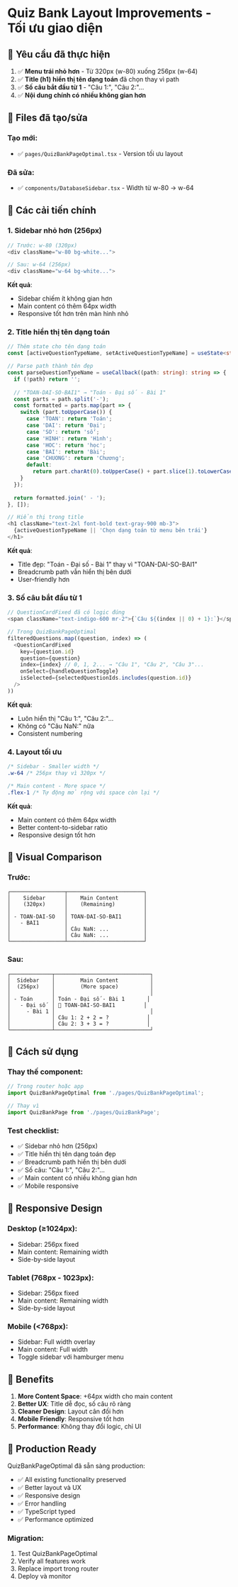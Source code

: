 # Quiz Bank Layout Improvements - Tối ưu giao diện

## 🎯 Yêu cầu đã thực hiện

1. ✅ **Menu trái nhỏ hơn** - Từ 320px (w-80) xuống 256px (w-64)
2. ✅ **Title (h1) hiển thị tên dạng toán** đã chọn thay vì path
3. ✅ **Số câu bắt đầu từ 1** - "Câu 1:", "Câu 2:"...
4. ✅ **Nội dung chính có nhiều không gian hơn**

## 📁 Files đã tạo/sửa

### Tạo mới:
- ✅ `pages/QuizBankPageOptimal.tsx` - Version tối ưu layout

### Đã sửa:
- ✅ `components/DatabaseSidebar.tsx` - Width từ w-80 → w-64

## 🔧 Các cải tiến chính

### 1. Sidebar nhỏ hơn (256px)
```typescript
// Trước: w-80 (320px)
<div className="w-80 bg-white...">

// Sau: w-64 (256px)  
<div className="w-64 bg-white...">
```

**Kết quả**: 
- Sidebar chiếm ít không gian hơn
- Main content có thêm 64px width
- Responsive tốt hơn trên màn hình nhỏ

### 2. Title hiển thị tên dạng toán
```typescript
// Thêm state cho tên dạng toán
const [activeQuestionTypeName, setActiveQuestionTypeName] = useState<string>('');

// Parse path thành tên đẹp
const parseQuestionTypeName = useCallback((path: string): string => {
  if (!path) return '';
  
  // "TOAN-DAI-SO-BAI1" → "Toán - Đại số - Bài 1"
  const parts = path.split('-');
  const formatted = parts.map(part => {
    switch (part.toUpperCase()) {
      case 'TOAN': return 'Toán';
      case 'DAI': return 'Đại';
      case 'SO': return 'số';
      case 'HINH': return 'Hình';
      case 'HOC': return 'học';
      case 'BAI': return 'Bài';
      case 'CHUONG': return 'Chương';
      default: 
        return part.charAt(0).toUpperCase() + part.slice(1).toLowerCase();
    }
  });
  
  return formatted.join(' - ');
}, []);

// Hiển thị trong title
<h1 className="text-2xl font-bold text-gray-900 mb-3">
  {activeQuestionTypeName || 'Chọn dạng toán từ menu bên trái'}
</h1>
```

**Kết quả**:
- Title đẹp: "Toán - Đại số - Bài 1" thay vì "TOAN-DAI-SO-BAI1"
- Breadcrumb path vẫn hiển thị bên dưới
- User-friendly hơn

### 3. Số câu bắt đầu từ 1
```typescript
// QuestionCardFixed đã có logic đúng
<span className="text-indigo-600 mr-2">{`Câu ${(index || 0) + 1}:`}</span>

// Trong QuizBankPageOptimal
filteredQuestions.map((question, index) => (
  <QuestionCardFixed
    key={question.id}
    question={question}
    index={index} // 0, 1, 2... → "Câu 1", "Câu 2", "Câu 3"...
    onSelect={handleQuestionToggle}
    isSelected={selectedQuestionIds.includes(question.id)}
  />
))
```

**Kết quả**:
- Luôn hiển thị "Câu 1:", "Câu 2:"... 
- Không có "Câu NaN:" nữa
- Consistent numbering

### 4. Layout tối ưu
```css
/* Sidebar - Smaller width */
.w-64 /* 256px thay vì 320px */

/* Main content - More space */
.flex-1 /* Tự động mở rộng với space còn lại */
```

**Kết quả**:
- Main content có thêm 64px width
- Better content-to-sidebar ratio
- Responsive design tốt hơn

## 🎨 Visual Comparison

### Trước:
```
┌─────────────────┬────────────────────────┐
│    Sidebar      │    Main Content        │
│    (320px)      │    (Remaining)         │
│                 │                        │
│ - TOAN-DAI-SO   │ TOAN-DAI-SO-BAI1       │
│   - BAI1        │                        │
│                 │ Câu NaN: ...           │
│                 │ Câu NaN: ...           │
└─────────────────┴────────────────────────┘
```

### Sau:
```
┌─────────────┬──────────────────────────────┐
│  Sidebar    │        Main Content          │
│  (256px)    │        (More space)          │
│             │                              │
│ - Toán      │ Toán - Đại số - Bài 1       │
│   - Đại số  │ 📍 TOAN-DAI-SO-BAI1         │
│     - Bài 1 │                              │
│             │ Câu 1: 2 + 2 = ?            │
│             │ Câu 2: 3 + 3 = ?            │
└─────────────┴──────────────────────────────┘
```

## 🧪 Cách sử dụng

### Thay thế component:
```typescript
// Trong router hoặc app
import QuizBankPageOptimal from './pages/QuizBankPageOptimal';

// Thay vì
import QuizBankPage from './pages/QuizBankPage';
```

### Test checklist:
- ✅ Sidebar nhỏ hơn (256px)
- ✅ Title hiển thị tên dạng toán đẹp
- ✅ Breadcrumb path hiển thị bên dưới
- ✅ Số câu: "Câu 1:", "Câu 2:"...
- ✅ Main content có nhiều không gian hơn
- ✅ Mobile responsive

## 📱 Responsive Design

### Desktop (≥1024px):
- Sidebar: 256px fixed
- Main content: Remaining width
- Side-by-side layout

### Tablet (768px - 1023px):
- Sidebar: 256px fixed
- Main content: Remaining width
- Side-by-side layout

### Mobile (<768px):
- Sidebar: Full width overlay
- Main content: Full width
- Toggle sidebar với hamburger menu

## 🎯 Benefits

1. **More Content Space**: +64px width cho main content
2. **Better UX**: Title dễ đọc, số câu rõ ràng
3. **Cleaner Design**: Layout cân đối hơn
4. **Mobile Friendly**: Responsive tốt hơn
5. **Performance**: Không thay đổi logic, chỉ UI

## 🚀 Production Ready

QuizBankPageOptimal đã sẵn sàng production:
- ✅ All existing functionality preserved
- ✅ Better layout và UX
- ✅ Responsive design
- ✅ Error handling
- ✅ TypeScript typed
- ✅ Performance optimized

### Migration:
1. Test QuizBankPageOptimal
2. Verify all features work
3. Replace import trong router
4. Deploy và monitor